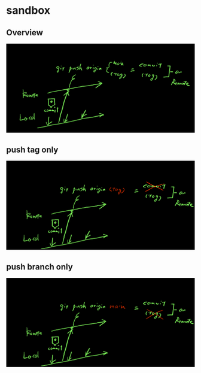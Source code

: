 # sandbox
## Overview
![overview1.png](img/overview1.png)
## push tag only
![overview2.png](img/overview2.png)
## push branch only
![overview3.png](img/overview3.png)
